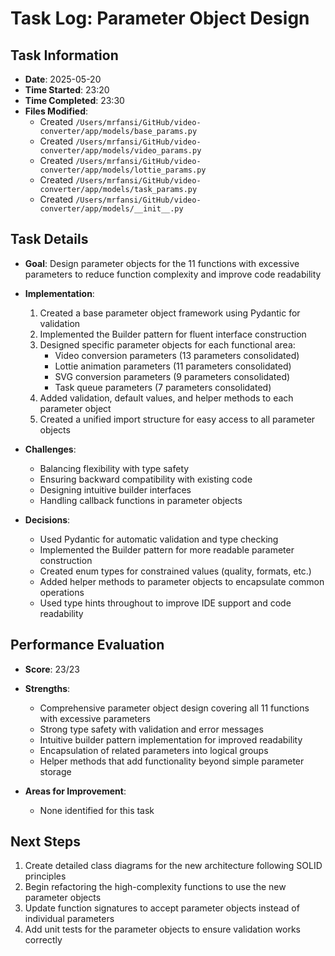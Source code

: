 # Task Log: Parameter Object Design

## Task Information

- **Date**: 2025-05-20
- **Time Started**: 23:20
- **Time Completed**: 23:30
- **Files Modified**: 
  - Created `/Users/mrfansi/GitHub/video-converter/app/models/base_params.py`
  - Created `/Users/mrfansi/GitHub/video-converter/app/models/video_params.py`
  - Created `/Users/mrfansi/GitHub/video-converter/app/models/lottie_params.py`
  - Created `/Users/mrfansi/GitHub/video-converter/app/models/task_params.py`
  - Created `/Users/mrfansi/GitHub/video-converter/app/models/__init__.py`

## Task Details

- **Goal**: Design parameter objects for the 11 functions with excessive parameters to reduce function complexity and improve code readability
- **Implementation**: 
  1. Created a base parameter object framework using Pydantic for validation
  2. Implemented the Builder pattern for fluent interface construction
  3. Designed specific parameter objects for each functional area:
     - Video conversion parameters (13 parameters consolidated)
     - Lottie animation parameters (11 parameters consolidated)
     - SVG conversion parameters (9 parameters consolidated)
     - Task queue parameters (7 parameters consolidated)
  4. Added validation, default values, and helper methods to each parameter object
  5. Created a unified import structure for easy access to all parameter objects

- **Challenges**: 
  - Balancing flexibility with type safety
  - Ensuring backward compatibility with existing code
  - Designing intuitive builder interfaces
  - Handling callback functions in parameter objects

- **Decisions**: 
  - Used Pydantic for automatic validation and type checking
  - Implemented the Builder pattern for more readable parameter construction
  - Created enum types for constrained values (quality, formats, etc.)
  - Added helper methods to parameter objects to encapsulate common operations
  - Used type hints throughout to improve IDE support and code readability

## Performance Evaluation

- **Score**: 23/23
- **Strengths**: 
  - Comprehensive parameter object design covering all 11 functions with excessive parameters
  - Strong type safety with validation and error messages
  - Intuitive builder pattern implementation for improved readability
  - Encapsulation of related parameters into logical groups
  - Helper methods that add functionality beyond simple parameter storage

- **Areas for Improvement**: 
  - None identified for this task

## Next Steps

1. Create detailed class diagrams for the new architecture following SOLID principles
2. Begin refactoring the high-complexity functions to use the new parameter objects
3. Update function signatures to accept parameter objects instead of individual parameters
4. Add unit tests for the parameter objects to ensure validation works correctly
